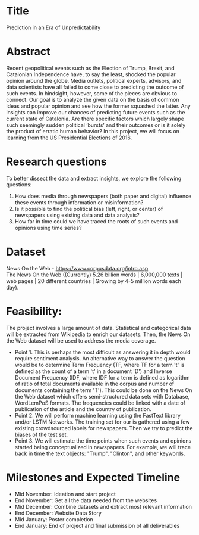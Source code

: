 # Title
Prediction in an Era of Unpredictability


# Abstract
Recent geopolitical events such as the Election of Trump, Brexit, and Catalonian Independence have, to say the least, shocked the popular opinion around the globe. Media outlets, political experts, advisors, and data scientists have all failed to come close to predicting the outcome of such events. In hindsight, however, some of the pieces are obvious to connect. Our goal is to analyze the given data on the basis of common ideas and popular opinion and see how the former squashed the latter. Any insights can improve our chances of predicting future events such as the current state of Catalonia. Are there specific factors which largely shape such seemingly sudden political ‘bursts’ and their outcomes or is it solely the product of erratic human behavior? In this project, we will focus on learning from the US Presidential Elections of 2016.


# Research questions
To better dissect the data and extract insights, we explore the following questions:
1. How does media through newspapers (both paper and digital) influence these events through information or misinformation?
2. Is it possible to find the political bias (left, right, or center) of newspapers using existing data and data analysis?
3. How far in time could we have traced the roots of such events and opinions using time series?


# Dataset
News On the Web - https://www.corpusdata.org/intro.asp
</br>
The News On the Web ((Currently) 5.26 billion words | 6,000,000 texts | web pages | 20 different countries | Growing by 4-5 million words each day).


# Feasibility: 
The project involves a large amount of data. Statistical and categorical data will be extracted from Wikipedia to enrich our datasets. Then, the News On the Web dataset will be used to address the media coverage.
* Point 1. This is perhaps the most difficult as answering it in depth would require sentiment analysis. An alternative way to answer the question would be to determine Term Frequency (TF, where TF for a term 't' is defined as the count of a term 't' in a document 'D') and Inverse Document Frequency (IDF, where IDF for a term is defined as logarithm of ratio of total documents available in the corpus and number of documents containing the term 'T'). This could be done on the News On the Web dataset which offers semi-structured data sets with Database, WordLemPoS formats. The frequencies could be linked with a date of publication of the article and the country of publication.
* Point 2. We will perform machine learning using the FastText library and/or LSTM Networks. The training set for our is gathered using a few existing crowdsourced labels for newspapers. Then we try to predict the biases of the test set.
* Point 3. We will estimate the time points when such events and opinions started being conceptualized in newspapers. For example, we will trace back in time the text objects: "Trump", "Clinton", and other keywords. 


# Milestones and Expected Timeline
* Mid November: Ideation and start project
* End November: Get all the data needed from the websites
* Mid December: Combine datasets and extract most relevant information
* End December: Website Data Story
* Mid January: Poster completion
* End January: End of project and final submission of all deliverables



